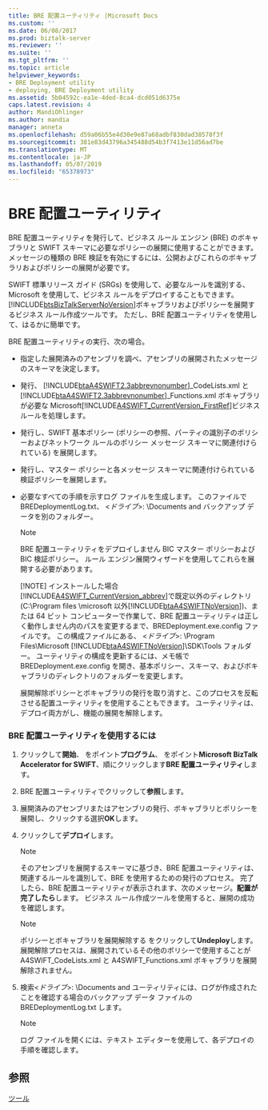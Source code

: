 ```yaml
---
title: BRE 配置ユーティリティ |Microsoft Docs
ms.custom: ''
ms.date: 06/08/2017
ms.prod: biztalk-server
ms.reviewer: ''
ms.suite: ''
ms.tgt_pltfrm: ''
ms.topic: article
helpviewer_keywords:
- BRE Deployment utility
- deploying, BRE Deployment utility
ms.assetid: 5b04592c-ea1e-4ded-8ca4-dcd051d6375e
caps.latest.revision: 4
author: MandiOhlinger
ms.author: mandia
manager: anneta
ms.openlocfilehash: d59a06b55e4d30e9e87a68adbf830dad38578f3f
ms.sourcegitcommit: 381e83d43796a345488d54b3f7413e11d56ad7be
ms.translationtype: MT
ms.contentlocale: ja-JP
ms.lasthandoff: 05/07/2019
ms.locfileid: "65378973"
---
```

# <a name="bre-deployment-utility"></a>BRE 配置ユーティリティ
BRE 配置ユーティリティを発行して、ビジネス ルール エンジン (BRE) のボキャブラリと SWIFT スキーマに必要なポリシーの展開に使用することができます。 メッセージの種類の BRE 検証を有効にするには、公開およびこれらのボキャブラリおよびポリシーの展開が必要です。  
  
 SWIFT 標準リリース ガイド (SRGs) を使用して、必要なルールを識別する、Microsoft を使用して、ビジネス ルールをデプロイすることもできます。[!INCLUDE[btsBizTalkServerNoVersion](../../includes/btsbiztalkservernoversion-md.md)]ボキャブラリおよびポリシーを展開するビジネス ルール作成ツールです。 ただし、BRE 配置ユーティリティを使用して、はるかに簡単です。  
  
 BRE 配置ユーティリティの実行、次の場合。  
  
- 指定した展開済みのアセンブリを調べ、アセンブリの展開されたメッセージのスキーマを決定します。  
  
- 発行、 [!INCLUDE[btaA4SWIFT2.3abbrevnonumber](../../includes/btaa4swift2-3abbrevnonumber-md.md)]_CodeLists.xml と[!INCLUDE[btaA4SWIFT2.3abbrevnonumber](../../includes/btaa4swift2-3abbrevnonumber-md.md)]_Functions.xml ボキャブラリが必要な Microsoft[!INCLUDE[A4SWIFT_CurrentVersion_FirstRef](../../includes/a4swift-currentversion-firstref-md.md)]ビジネス ルールを処理します。  
  
- 発行し、SWIFT 基本ポリシー (ポリシーの参照、パーティの識別子のポリシーおよびネットワーク ルールのポリシー メッセージ スキーマに関連付けられている) を展開します。  
  
- 発行し、マスター ポリシーと各メッセージ スキーマに関連付けられている検証ポリシーを展開します。  
  
- 必要なすべての手順を示すログ ファイルを生成します。 このファイルで BREDeploymentLog.txt、 \<*ドライブ*\>: \Documents and バックアップ データを別のフォルダー。  
  
  > [!NOTE]
  >  BRE 配置ユーティリティをデプロイしません BIC マスター ポリシーおよび BIC 検証ポリシー。 ルール エンジン展開ウィザードを使用してこれらを展開する必要があります。  
  > 
  > [!NOTE]
  >  インストールした場合[!INCLUDE[A4SWIFT_CurrentVersion_abbrev](../../includes/a4swift-currentversion-abbrev-md.md)]で既定以外のディレクトリ (C:\Program files \microsoft 以外[!INCLUDE[btaA4SWIFTNoVersion](../../includes/btaa4swiftnoversion-md.md)])、または 64 ビット コンピューターで作業して、BRE 配置ユーティリティは正しく動作しません内のパスを変更するまで、BREDeployment.exe.config ファイルです。 この構成ファイルにある、 \<*ドライブ*\>: \Program Files\Microsoft [!INCLUDE[btaA4SWIFTNoVersion](../../includes/btaa4swiftnoversion-md.md)]\SDK\Tools フォルダー。 ユーティリティの構成を更新するには、メモ帳で BREDeployment.exe.config を開き、基本ポリシー、スキーマ、およびボキャブラリのディレクトリのフォルダーを変更します。  
  
  展開解除ポリシーとボキャブラリの発行を取り消すと、このプロセスを反転させる配置ユーティリティを使用することもできます。 ユーティリティは、デプロイ両方がし、機能の展開を解除します。  
  
### <a name="to-use-the-bre-deployment-utility"></a>BRE 配置ユーティリティを使用するには  
  
1.  クリックして**開始**、 をポイント**プログラム**、 をポイント**Microsoft BizTalk Accelerator for SWIFT**、順にクリックします**BRE 配置ユーティリティ**します。  
  
2.  BRE 配置ユーティリティでクリックして**参照**します。  
  
3.  展開済みのアセンブリまたはアセンブリの発行、ボキャブラリとポリシーを展開し、クリックする選択**OK**します。  
  
4.  クリックして**デプロイ**します。  
  
    > [!NOTE]
    >  そのアセンブリを展開するスキーマに基づき、BRE 配置ユーティリティは、関連するルールを識別して、BRE を使用するための発行のプロセス。 完了したら、BRE 配置ユーティリティが表示されます、次のメッセージ。**配置が完了したら**します。 ビジネス ルール作成ツールを使用すると、展開の成功を確認します。  
  
    > [!NOTE]
    >  ポリシーとボキャブラリを展開解除する をクリックして**Undeploy**します。 展開解除プロセスは、展開されているその他のポリシーで使用することが A4SWIFT_CodeLists.xml と A4SWIFT_Functions.xml ボキャブラリを展開解除されません。  
  
5.  検索\<*ドライブ*\>: \Documents and ユーティリティには、ログが作成されたことを確認する場合のバックアップ データ ファイルの BREDeploymentLog.txt します。  
  
    > [!NOTE]
    >  ログ ファイルを開くには、テキスト エディターを使用して、各デプロイの手順を確認します。  
  
## <a name="see-also"></a>参照  
 [ツール](../../adapters-and-accelerators/accelerator-swift/tools.md)